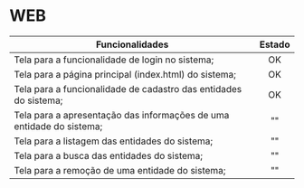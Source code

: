 # WEB

| Funcionalidades        |Estado       | 
| ------------- |:-------------:|
| Tela para a funcionalidade de login no sistema;       | OK |
| Tela para a página principal (index.html) do sistema;    | OK |  
| Tela para a funcionalidade de cadastro das entidades do sistema;  | OK |
|Tela para a apresentação das informações de uma entidade do sistema;|""|
|Tela para a listagem das entidades do sistema;|""|
|Tela para a busca das entidades do sistema;|""|
|Tela para a remoção de uma entidade do sistema;|""|

